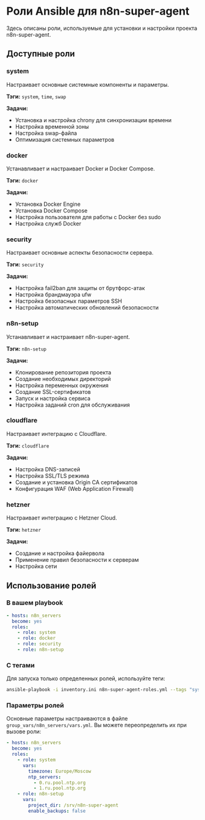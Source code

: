 # Роли Ansible для n8n-super-agent

Здесь описаны роли, используемые для установки и настройки проекта n8n-super-agent.

## Доступные роли

### system

Настраивает основные системные компоненты и параметры.

**Тэги:** `system`, `time`, `swap`

**Задачи:**
- Установка и настройка chrony для синхронизации времени
- Настройка временной зоны
- Настройка swap-файла
- Оптимизация системных параметров

### docker

Устанавливает и настраивает Docker и Docker Compose.

**Тэги:** `docker`

**Задачи:**
- Установка Docker Engine
- Установка Docker Compose
- Настройка пользователя для работы с Docker без sudo
- Настройка служб Docker

### security

Настраивает основные аспекты безопасности сервера.

**Тэги:** `security`

**Задачи:**
- Настройка fail2ban для защиты от брутфорс-атак
- Настройка брандмауэра ufw
- Настройка безопасных параметров SSH
- Настройка автоматических обновлений безопасности

### n8n-setup

Устанавливает и настраивает n8n-super-agent.

**Тэги:** `n8n-setup`

**Задачи:**
- Клонирование репозитория проекта
- Создание необходимых директорий
- Настройка переменных окружения
- Создание SSL-сертификатов
- Запуск и настройка сервиса
- Настройка заданий cron для обслуживания

### cloudflare

Настраивает интеграцию с Cloudflare.

**Тэги:** `cloudflare`

**Задачи:**
- Настройка DNS-записей
- Настройка SSL/TLS режима
- Создание и установка Origin CA сертификатов
- Конфигурация WAF (Web Application Firewall)

### hetzner

Настраивает интеграцию с Hetzner Cloud.

**Тэги:** `hetzner`

**Задачи:**
- Создание и настройка файервола
- Применение правил безопасности к серверам
- Настройка сети

## Использование ролей

### В вашем playbook

```yaml
- hosts: n8n_servers
  become: yes
  roles:
    - role: system
    - role: docker
    - role: security
    - role: n8n-setup
```

### С тегами

Для запуска только определенных ролей, используйте теги:

```bash
ansible-playbook -i inventory.ini n8n-super-agent-roles.yml --tags "system,docker,security"
```

### Параметры ролей

Основные параметры настраиваются в файле `group_vars/n8n_servers/vars.yml`. Вы можете переопределить их при вызове роли:

```yaml
- hosts: n8n_servers
  become: yes
  roles:
    - role: system
      vars:
        timezone: Europe/Moscow
        ntp_servers:
          - 0.ru.pool.ntp.org
          - 1.ru.pool.ntp.org
    - role: n8n-setup
      vars:
        project_dir: /srv/n8n-super-agent
        enable_backups: false
```